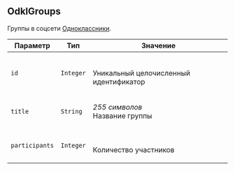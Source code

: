 
## OdklGroups

Группы в соцсети [Одноклассники](http://odnoklassniki.ru/).

<table>
    <thead>
        <tr><th>Параметр</th><th>Тип</th><th>Значение</th></tr>
    </thead>
    <tbody>
        <tr>
            <td><code>id</code></td>
            <td><code>Integer</code></td>
            <td><p><br />Уникальный целочисленный идентификатор</p></td>
        </tr><tr>
            <td><code>title</code></td>
            <td><code>String</code></td>
            <td><p><em>255 символов</em> <br />Название группы</p></td>
        </tr><tr>
            <td><code>participants</code></td>
            <td><code>Integer</code></td>
            <td><p><br />Количество участников</p></td>
        </tr>
    </tbody>
</table>